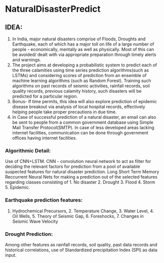 # NaturalDisasterPredict
## IDEA:
1. In India, major natural disasters comprise of Floods, Droughts and Earthquake, each of which has a major toll on life of a large number of people - economically, mentally as well as physically. Most of this can be avoided/ dealt with via appropriate preparation through timely alerts and warnings.
2. The project aims at developing a probabilistic system to predict each of the three calamities using time series prediction algorithms(such as LSTMs) and considering scores of prediction from an ensemble of machine learning algorithms (such as Random Forest).
Training such algorithms on past records of seismic activities, rainfall records, soil quality records, previous calamity history, such disasters will be predicted for a particular region.
3. Bonus- If time permits, this idea will also explore prediction of epidemic disease breakout via analysis of local hospital records, effectively helping people take proper precautions in due time.
4. In Case of successful prediction of a natural disaster, an email can also be sent to people from a common government database using Simple Mail Transfer Protocol(SMTP). In case of less developed areas lacking internet facilities, communication can be done through government offices having internet facilities.


### Algorithmic Detail:
Use of CNN+LSTM. CNN - convolution neural network to act as filter for deciding the relevant factors for prediction from a pool of available suspected features for natural disaster prediction. Long Short Term Memory Reccurrent Neural Nets for making a prediction out of the selected features regarding classes consisting of 1. No disaster 2. Drought 3. Flood 4. Storm 5. Epidemic.

### Earthquake prediction features:
1. Hydrochemical Precursors, 2. Temperature Change, 3. Water Level, 4. Oil Wells, 5. Theory of Seismic Gap, 6. Foreshocks, 7. Changes in Seismic Wave Velocity

### Drought Prediction: 
Among other features as rainfall records, soil quality, past data records and historical correlations, use of Standardized precipitation Index (SPI) as data input.
